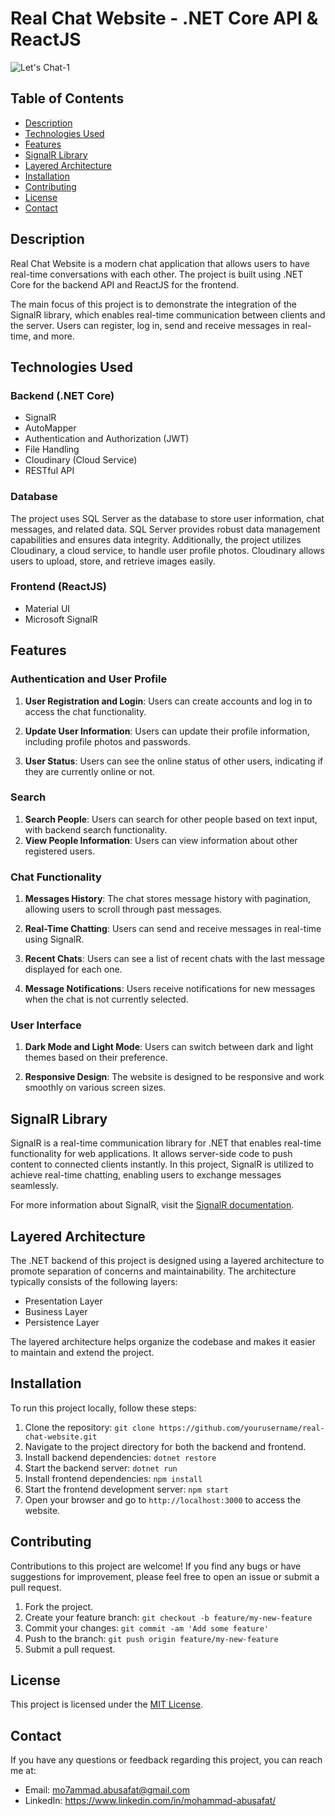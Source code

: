 # Real Chat Website - .NET Core API & ReactJS

![Let's Chat-1](https://github.com/Mo7ammadAbuSafat/ChatSystem-FullStack/assets/103439731/208a5010-0d6a-4e93-8172-117c75878a73)


## Table of Contents

- [Description](#description)
- [Technologies Used](#technologies-used)
- [Features](#features)
- [SignalR Library](#signalr-library)
- [Layered Architecture](#layered-architecture)
- [Installation](#installation)
- [Contributing](#contributing)
- [License](#license)
- [Contact](#contact)

## Description

Real Chat Website is a modern chat application that allows users to have real-time conversations with each other. The project is built using .NET Core for the backend API and ReactJS for the frontend.

The main focus of this project is to demonstrate the integration of the SignalR library, which enables real-time communication between clients and the server. Users can register, log in, send and receive messages in real-time, and more.

## Technologies Used

### Backend (.NET Core)

- SignalR
- AutoMapper
- Authentication and Authorization (JWT)
- File Handling
- Cloudinary (Cloud Service)
- RESTful API

### Database

The project uses SQL Server as the database to store user information, chat messages, and related data. SQL Server provides robust data management capabilities and ensures data integrity.
Additionally, the project utilizes Cloudinary, a cloud service, to handle user profile photos. Cloudinary allows users to upload, store, and retrieve images easily.

### Frontend (ReactJS)

- Material UI
- Microsoft SignalR

## Features



### Authentication and User Profile

1. **User Registration and Login**: Users can create accounts and log in to access the chat functionality.

2. **Update User Information**: Users can update their profile information, including profile photos and passwords.

3. **User Status**: Users can see the online status of other users, indicating if they are currently online or not.

### Search
1. **Search People**: Users can search for other people based on text input, with backend search functionality.
2. **View People Information**: Users can view information about other registered users.

### Chat Functionality

1. **Messages History**: The chat stores message history with pagination, allowing users to scroll through past messages.

2. **Real-Time Chatting**: Users can send and receive messages in real-time using SignalR.
3. **Recent Chats**: Users can see a list of recent chats with the last message displayed for each one.

4. **Message Notifications**: Users receive notifications for new messages when the chat is not currently selected.

### User Interface

1. **Dark Mode and Light Mode**: Users can switch between dark and light themes based on their preference.

2. **Responsive Design**: The website is designed to be responsive and work smoothly on various screen sizes.






## SignalR Library

SignalR is a real-time communication library for .NET that enables real-time functionality for web applications. It allows server-side code to push content to connected clients instantly. In this project, SignalR is utilized to achieve real-time chatting, enabling users to exchange messages seamlessly.

For more information about SignalR, visit the [SignalR documentation](https://docs.microsoft.com/en-us/aspnet/core/signalr/introduction).

## Layered Architecture

The .NET backend of this project is designed using a layered architecture to promote separation of concerns and maintainability. The architecture typically consists of the following layers:

- Presentation Layer
- Business Layer
- Persistence Layer

The layered architecture helps organize the codebase and makes it easier to maintain and extend the project.

## Installation

To run this project locally, follow these steps:

1. Clone the repository: `git clone https://github.com/yourusername/real-chat-website.git`
2. Navigate to the project directory for both the backend and frontend.
3. Install backend dependencies: `dotnet restore`
4. Start the backend server: `dotnet run`
5. Install frontend dependencies: `npm install`
6. Start the frontend development server: `npm start`
7. Open your browser and go to `http://localhost:3000` to access the website.


## Contributing

Contributions to this project are welcome! If you find any bugs or have suggestions for improvement, please feel free to open an issue or submit a pull request.

1. Fork the project.
2. Create your feature branch: `git checkout -b feature/my-new-feature`
3. Commit your changes: `git commit -am 'Add some feature'`
4. Push to the branch: `git push origin feature/my-new-feature`
5. Submit a pull request.

## License

This project is licensed under the [MIT License](LICENSE).


## Contact

If you have any questions or feedback regarding this project, you can reach me at:
- Email: mo7ammad.abusafat@gmail.com
- LinkedIn: https://www.linkedin.com/in/mohammad-abusafat/
